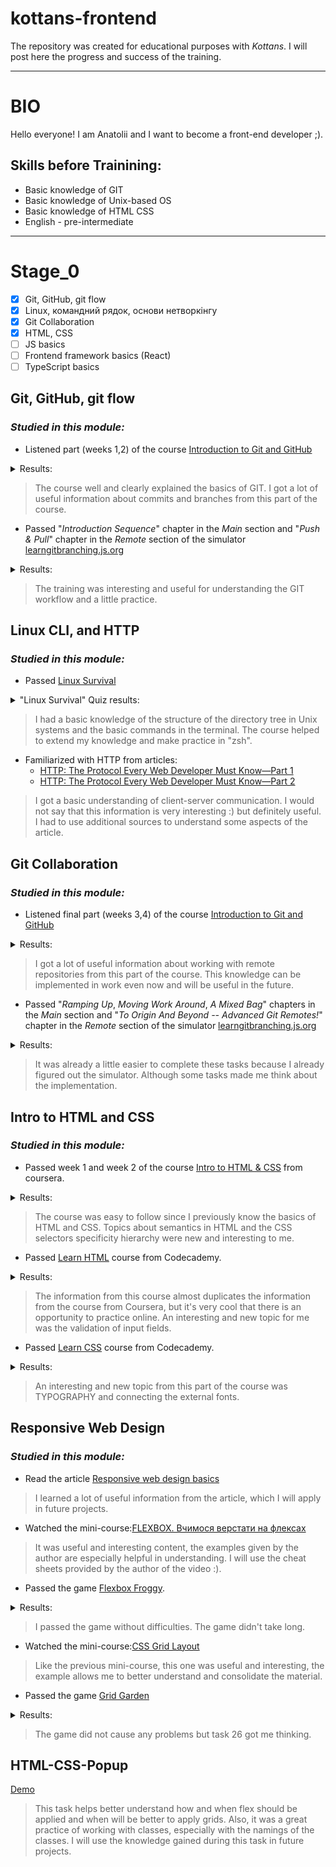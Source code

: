 # kottans-frontend

The repository was created for educational purposes with *Kottans*. I will post here the progress and success of the training.
___

# BIO

Hello everyone! I am Anatolii and I want to become a front-end developer ;).

## Skills before Trainining:
- Basic knowledge of GIT
- Basic knowledge of Unix-based OS
- Basic knowledge of HTML CSS
- English - pre-intermediate

___

# Stage_0

- [x] Git, GitHub, git flow
- [x] Linux, командний рядок, основи нетворкінгу
- [x] Git Collaboration
- [x] HTML, CSS
- [ ] JS basics
- [ ] Frontend framework basics (React)
- [ ] TypeScript basics

## Git, GitHub, git flow

### _Studied in this module:_

- Listened part (weeks 1,2) of the course [Introduction to Git and GitHub](https://www.coursera.org/learn/introduction-git-github)


<details>
<summary>Results:</summary>
	<img src="task_git_github_git_flow/W1_IntroductionToVersionControl.png">
	<p></p>
	<img src="task_git_github_git_flow/W2_UsingGitLocally.png">
		<details>
			<summary>Quizes results:</summary>
			<img src="task_git_github_git_flow/W11_PracticeQuiz_BeforeVersionControl.png">
			<p></p>
			<img src="task_git_github_git_flow/W12_PracticeQuiz_VersionControlSystems.png">
			<p></p>
			<img src="task_git_github_git_flow/W13_PracticeQuiz_UsingGit.png">
			<p></p>
			<img src="task_git_github_git_flow/W21_PracticeQuiz_AdvancedGitInteraction.png">
			<p></p>
			<img src="task_git_github_git_flow/W22_PracticeQuizUndoingThings.png">
			<p></p>
			<img src="task_git_github_git_flow/W23_PracticeQuiz_BranchingMerging.png">
		</details>
</details>

>The course well and clearly explained the basics of GIT.
I got a lot of useful information about commits and branches from this part of the course.

- Passed "*Introduction Sequence*" chapter in the _*Main*_ section and "*Push & Pull*" chapter in the _*Remote*_ section of the simulator [learngitbranching.js.org](https://learngitbranching.js.org/)

<details>
	<summary>Results:</summary>
	<img src="task_git_github_git_flow/learngitbranchingMain.png">
	<p></p>
  <img src="task_git_github_git_flow/learngitbranchingRemote.png">
</details>

>The training was interesting and useful for understanding the GIT workflow and a little practice.

## Linux CLI, and HTTP

### _Studied in this module:_

- Passed [Linux Survival](https://linuxsurvival.com/linux-tutorial-introduction/)

<details>
	<summary>"Linux Survival" Quiz results:</summary>
	<img src="task_linux_cli/QuizNumber1.png">
	<p></p>
	<img src="task_linux_cli/QuizNumber2.png">
	<p></p>
	<img src="task_linux_cli/QuizNumber3.png">
	<p></p>
	<img src="task_linux_cli/QuizNumber4.png">
</details>

>I had a basic knowledge of the structure of the directory tree in Unix systems and the basic commands in the terminal. The course helped to extend my knowledge and make practice in "zsh".

- Familiarized with HTTP from articles:
	- [HTTP: The Protocol Every Web Developer Must Know—Part 1](https://code.tutsplus.com/uk/tutorials/http-the-protocol-every-web-developer-must-know-part-1--net-31177)
	- [HTTP: The Protocol Every Web Developer Must Know—Part 2](https://code.tutsplus.com/uk/tutorials/http-the-protocol-every-web-developer-must-know-part-2--net-31155)

>I got a basic understanding of client-server communication. I would not say that this information is very interesting :) but definitely useful. I had to use additional sources to understand some aspects of the article.

## Git Collaboration

### _Studied in this module:_

- Listened final part (weeks 3,4) of the course [Introduction to Git and GitHub](https://www.coursera.org/learn/introduction-git-github)

<details>
	<summary>Results:</summary>
		<img src="task_git_collaboration/W3_WorkingWithRemotes.png">
		<p></p>
		<img src="task_git_collaboration/W4_Collaboration.png">
			<details>
			<summary>Quizes results:</summary>
			<img src="task_git_collaboration/W31_PracticeQuiz_IntroductionToGitHub.png">
			<p></p>
			<img src="task_git_collaboration/W32_PracticeQuiz_UsingRemoteRepository.png">
			<p></p>
			<img src="task_git_collaboration/W33_PracticeQuiz_SolvingConflicts.png">
			<p></p>
			<img src="task_git_collaboration/W41_PracticeQuiz_PullRequests.png">
			<p></p>
			<img src="task_git_collaboration/W42_PracticeQuiz_CodeReviews.png">
			<p></p>
			<img src="task_git_collaboration/W43_PracticeQuiz_ManagingCollaboration.png">
		</details>
</details>

>I got a lot of useful information about working with remote repositories from this part of the course. This knowledge can be implemented in work even now and will be useful in the future.

- Passed "*Ramping Up*, *Moving Work Around*, *A Mixed Bag*" chapters in the _*Main*_ section and "*To Origin And Beyond -- Advanced Git Remotes!*" chapter in the _*Remote*_ section of the simulator [learngitbranching.js.org](https://learngitbranching.js.org/)

<details>
	<summary>Results:</summary>
	<img src="task_git_collaboration/learngitbranchingMain_Full.png">
	<p></p>
	<img src="task_git_collaboration/learngitbranchingRemote_Full.png">
</details>

>It was already a little easier to complete these tasks because I already figured out the simulator. Although some tasks made me think about the implementation.

## Intro to HTML and CSS
### _Studied in this module:_

- Passed week 1 and week 2 of the course [Intro to HTML & CSS](https://www.coursera.org/learn/html-css-javascript-for-web-developers) from coursera.

<details>
	<summary>Results:</summary>
	<img src="task_html_css_intro/W1_IntroductionToHTML5.png">
	<p></p>
	<img src="task_html_css_intro/W2_IntroductionToCSS3.png">
</details>

>The course was easy to follow since I previously know the basics of HTML and CSS. Topics about semantics in HTML and the CSS selectors specificity hierarchy were new and interesting to me.

- Passed [Learn HTML](https://www.codecademy.com/learn/learn-html) course from Codecademy.

<details>
	<summary>Results:</summary>
	<img src="task_html_css_intro/CA_IntroductionToHTML.png">
</details>

>The information from this course almost duplicates the information from the course from Coursera, but it's very cool that there is an opportunity to practice online. An interesting and new topic for me was the validation of input fields.

- Passed [Learn CSS](https://www.codecademy.com/learn/learn-css) course from Codecademy.

<details>
	<summary>Results:</summary>
	<img src="task_html_css_intro/CA_IntroductionToCSS.png">
</details>

>An interesting and new topic from this part of the course was TYPOGRAPHY and connecting the external fonts.

## Responsive Web Design

### _Studied in this module:_

- Read the article [Responsive web design basics](https://web.dev/i18n/en/responsive-web-design-basics/)
>I learned a lot of useful information from the article, which I will apply in future projects.

- Watched the mini-course:[FLEXBOX. Вчимося верстати на флексах](https://www.youtube.com/playlist?list=PLM6XATa8CAG5mPV60dMmjMRrHVW4LmV2x)

>It was useful and interesting content, the examples given by the author are especially helpful in understanding. I will use the cheat sheets provided by the author of the video :).

- Passed the game [Flexbox Froggy](http://flexboxfroggy.com/).

<details>
	<summary>Results:</summary>
	<img src="task_responsive_web_design/flexbox_froggy.png">
</details>

> I passed the game without difficulties. The game didn't take long.

- Watched the mini-course:[CSS Grid Layout](https://www.youtube.com/watch?v=GV92IdMGFfA&list=PLM6XATa8CAG5pXQrW_kDaeZb_uIAMNZIm)

>Like the previous mini-course, this one was useful and interesting, the example allows me to better understand and consolidate the material.

- Passed the game [Grid Garden](http://cssgridgarden.com/)

<details>
	<summary>Results:</summary>
	<img src="task_responsive_web_design/grid_garden.png">
</details>

>The game did not cause any problems but task 26 got me thinking.

## HTML-CSS-Popup

[Demo](https://anatolii-petrenko.github.io/popup-task-html-css/)

>This task helps better understand how and when flex should be applied and when will be better to apply grids. Also, it was a great practice of working with classes, especially with the namings of the classes. I will use the knowledge gained during this task in future projects.